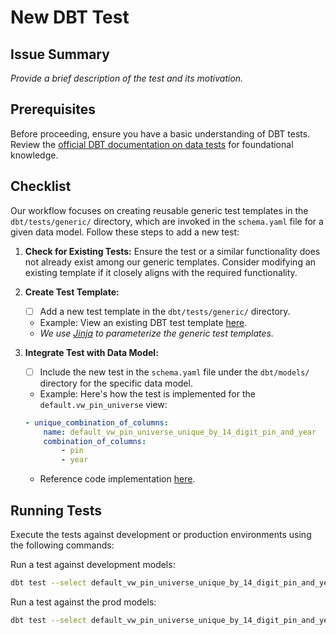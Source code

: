 # New DBT Test

## Issue Summary

_Provide a brief description of the test and its motivation._

## Prerequisites

Before proceeding, ensure you have a basic understanding of DBT tests. Review the [official DBT documentation on data tests](https://docs.getdbt.com/docs/build/data-tests) for foundational knowledge.

## Checklist

Our workflow focuses on creating reusable generic test templates in the `dbt/tests/generic/` directory, which are invoked in the `schema.yaml` file for a given data model. Follow these steps to add a new test:

1. **Check for Existing Tests:** Ensure the test or a similar functionality does not already exist among our generic templates. Consider modifying an existing template if it closely aligns with the required functionality.

2. **Create Test Template:**
   - [ ] Add a new test template in the `dbt/tests/generic/` directory.
   - Example: View an existing DBT test template [here](https://github.com/ccao-data/data-architecture/blob/master/dbt/tests/generic/test_unique_combination_of_columns.sql).
   - _We use [Jinja](https://jinja.palletsprojects.com/en/3.1.x/templates/) to parameterize the generic test templates._

3. **Integrate Test with Data Model:**
   - [ ] Include the new test in the `schema.yaml` file under the `dbt/models/` directory for the specific data model.
   - Example: Here's how the test is implemented for the `default.vw_pin_universe` view:

    ```yaml
    - unique_combination_of_columns:
        name: default_vw_pin_universe_unique_by_14_digit_pin_and_year
        combination_of_columns:
            - pin
            - year
    ```

   - Reference code implementation [here](https://github.com/ccao-data/data-architecture/blob/66ad8159bcb3d96dcdc62b7355f8fbce64affc78/dbt/models/default/schema/default.vw_pin_universe.yml#L248-L252).

## Running Tests

Execute the tests against development or production environments using the following commands:

Run a test against development models:

```bash
dbt test --select default_vw_pin_universe_unique_by_14_digit_pin_and_year
```

Run a test against the prod models:

```bash
dbt test --select default_vw_pin_universe_unique_by_14_digit_pin_and_year --target prod
